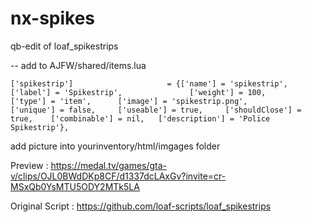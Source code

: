 # nx-spikes
 qb-edit of loaf_spikestrips


-- add to AJFW/shared/items.lua 

` ['spikestrip'] 				     = {['name'] = 'spikestrip',					['label'] = 'Spikestrip', 				['weight'] = 100, 		['type'] = 'item', 		['image'] = 'spikestrip.png', 			['unique'] = false, 	['useable'] = true, 	['shouldClose'] = true,	   ['combinable'] = nil,   ['description'] = 'Police Spikestrip'},
`


add picture into yourinventory/html/imgages folder



Preview : https://medal.tv/games/gta-v/clips/OJL0BWdDKp8CF/d1337dcLAxGv?invite=cr-MSxQb0YsMTU5ODY2MTk5LA


Original Script : https://github.com/loaf-scripts/loaf_spikestrips
